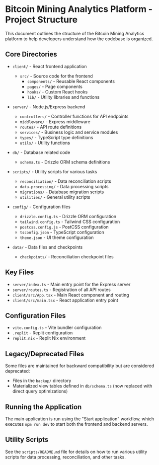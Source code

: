 # Bitcoin Mining Analytics Platform - Project Structure

This document outlines the structure of the Bitcoin Mining Analytics platform to help developers understand how the codebase is organized.

## Core Directories

- `client/` - React frontend application
  - `src/` - Source code for the frontend
    - `components/` - Reusable React components
    - `pages/` - Page components
    - `hooks/` - Custom React hooks
    - `lib/` - Utility libraries and functions

- `server/` - Node.js/Express backend
  - `controllers/` - Controller functions for API endpoints
  - `middleware/` - Express middleware
  - `routes/` - API route definitions
  - `services/` - Business logic and service modules
  - `types/` - TypeScript type definitions
  - `utils/` - Utility functions

- `db/` - Database related code
  - `schema.ts` - Drizzle ORM schema definitions

- `scripts/` - Utility scripts for various tasks
  - `reconciliation/` - Data reconciliation scripts
  - `data-processing/` - Data processing scripts
  - `migrations/` - Database migration scripts
  - `utilities/` - General utility scripts

- `config/` - Configuration files
  - `drizzle.config.ts` - Drizzle ORM configuration
  - `tailwind.config.ts` - Tailwind CSS configuration
  - `postcss.config.js` - PostCSS configuration
  - `tsconfig.json` - TypeScript configuration
  - `theme.json` - UI theme configuration

- `data/` - Data files and checkpoints
  - `checkpoints/` - Reconciliation checkpoint files

## Key Files

- `server/index.ts` - Main entry point for the Express server
- `server/routes.ts` - Registration of all API routes
- `client/src/App.tsx` - Main React component and routing
- `client/src/main.tsx` - React application entry point

## Configuration Files

- `vite.config.ts` - Vite bundler configuration
- `.replit` - Replit configuration
- `replit.nix` - Replit Nix environment

## Legacy/Deprecated Files

Some files are maintained for backward compatibility but are considered deprecated:

- Files in the `backup/` directory
- Materialized view tables defined in `db/schema.ts` (now replaced with direct query optimizations)

## Running the Application

The main application is run using the "Start application" workflow, which executes `npm run dev` to start both the frontend and backend servers.

## Utility Scripts

See the `scripts/README.md` file for details on how to run various utility scripts for data processing, reconciliation, and other tasks.